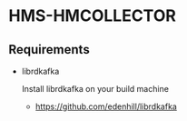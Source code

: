 # HMS-HMCOLLECTOR

## Requirements

 * librdkafka
 
    Install librdkafka on your build machine
    - https://github.com/edenhill/librdkafka

